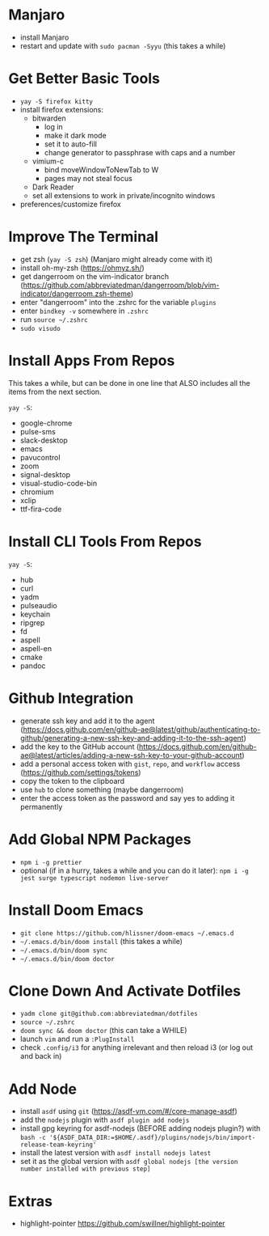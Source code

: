 # Manjaro

- install Manjaro
- restart and update with `sudo pacman -Syyu` (this takes a while)

# Get Better Basic Tools

- `yay -S firefox kitty`
- install firefox extensions:
  - bitwarden
    - log in
    - make it dark mode
    - set it to auto-fill
    - change generator to passphrase with caps and a number
  - vimium-c
    - bind moveWindowToNewTab to W
    - pages may not steal focus
  - Dark Reader
  - set all extensions to work in private/incognito windows
- preferences/customize firefox

# Improve The Terminal

- get zsh (`yay -S zsh`) (Manjaro might already come with it)
- install oh-my-zsh (https://ohmyz.sh/)
- get dangerroom on the vim-indicator branch (https://github.com/abbreviatedman/dangerroom/blob/vim-indicator/dangerroom.zsh-theme)
- enter "dangerroom" into the .zshrc for the variable `plugins`
- enter `bindkey -v` somewhere in `.zshrc`
- run `source ~/.zshrc`
- `sudo visudo`

# Install Apps From Repos

This takes a while, but can be done in one line that ALSO includes all the items from the next section.

`yay -S`:

- google-chrome
- pulse-sms
- slack-desktop
- emacs
- pavucontrol
- zoom
- signal-desktop
- visual-studio-code-bin
- chromium
- xclip
- ttf-fira-code

# Install CLI Tools From Repos

`yay -S`:

- hub
- curl
- yadm
- pulseaudio
- keychain
- ripgrep
- fd
- aspell
- aspell-en
- cmake
- pandoc

# Github Integration

- generate ssh key and add it to the agent (https://docs.github.com/en/github-ae@latest/github/authenticating-to-github/generating-a-new-ssh-key-and-adding-it-to-the-ssh-agent)
- add the key to the GitHub account (https://docs.github.com/en/github-ae@latest/articles/adding-a-new-ssh-key-to-your-github-account)
- add a personal access token with `gist`, `repo`, and `workflow` access (https://github.com/settings/tokens)
- copy the token to the clipboard
- use `hub` to clone something (maybe dangerroom)
- enter the access token as the password and say yes to adding it permanently

# Add Global NPM Packages

- `npm i -g prettier`
- optional (if in a hurry, takes a while and you can do it later): `npm i -g jest surge typescript nodemon live-server`

# Install Doom Emacs

- `git clone https://github.com/hlissner/doom-emacs ~/.emacs.d`
- `~/.emacs.d/bin/doom install` (this takes a while)
- `~/.emacs.d/bin/doom sync`
- `~/.emacs.d/bin/doom doctor`

# Clone Down And Activate Dotfiles

- `yadm clone git@github.com:abbreviatedman/dotfiles`
- `source ~/.zshrc`
- `doom sync && doom doctor` (this can take a WHILE)
- launch `vim` and run a `:PlugInstall`
- check `.config/i3` for anything irrelevant and then reload i3 (or log out and back in)

# Add Node

- install `asdf` using `git` (https://asdf-vm.com/#/core-manage-asdf)
- add the `nodejs` plugin with `asdf plugin add nodejs`
- install gpg keyring for asdf-nodejs (BEFORE adding nodejs plugin?) with `bash -c '${ASDF_DATA_DIR:=$HOME/.asdf}/plugins/nodejs/bin/import-release-team-keyring'`
- install the latest version with `asdf install nodejs latest`
- set it as the global version with `asdf global nodejs [the version number installed with previous step]`

# Extras

- highlight-pointer https://github.com/swillner/highlight-pointer

